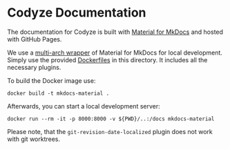 # Codyze Documentation

The documentation for Codyze is built with [Material for MkDocs](https://squidfunk.github.io/mkdocs-material/) and hosted with GitHub Pages.

We use a [multi-arch wrapper](https://github.com/afritzler/mkdocs-material) of Material for MkDocs for local development. 
Simply use the provided [Dockerfiles](./Dockerfile) in this directory. 
It includes all the necessary plugins. 

To build the Docker image use:
```shell
docker build -t mkdocs-material .
```
Afterwards, you can start a local development server:
```shell
docker run --rm -it -p 8000:8000 -v ${PWD}/..:/docs mkdocs-material
```

Please note, that the `git-revision-date-localized` plugin does not work with git worktrees.